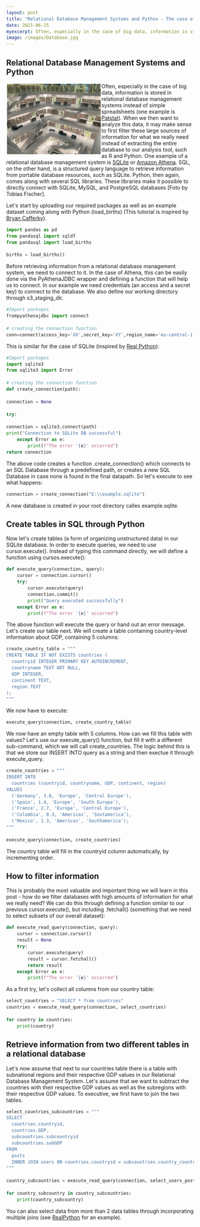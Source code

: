 ```yaml
---
layout: post
title: "Relational Database Management Systems and Python - The case of SQL "
date: 2021-06-25
myexcerpt: Often, especially in the case of big data, information is stored in relational database management systems. How can access information saved in these systems through Python? How can we take advantage of this data structure to extract only the information we really need to be more data-efficient? 
image: /images/Database.jpg
---
```


## Relational Database Management Systems and Python 

<img src="/images/Database.jpg" alt="database" style="float:left;margin: 2px 2px 2px 2px;max-width:50%;"/>

Often, especially in the case of big data, information is stored in relational database management systems instead of simple spreadsheets (one example is [Patstat](https://www.epo.org/searching-for-patents/business/patstat.html)). When we then want to analyze this data, it may make sense to first filter these large sources of information for what we really need instead of extracting the entire database to our analysis tool, such as R and Python. One example of a relational database management system is [SQLite](https://www.sqlite.org/index.html) or [Amazon Athena](https://aws.amazon.com/athena/?nc=sn&loc=0&whats-new-cards.sort-by=item.additionalFields.postDateTime&whats-new-cards.sort-order=desc). SQL, on the other hand, is a structured query language to retrieve information from portable database resources, such as SQLite. Python, then again, comes along with several SQL libraries. These libraries make it possible to directly connect with SQLite, MySQL, and PostgreSQL databases [Foto by Tobias Fischer]. 

Let's start by uploading our required packages as well as an example dataset coming along with Python (load_births) (This tutorial is inspired by [Bryan Cafferky](https://www.youtube.com/watch?v=xY54Emo8rQM)). 

```python
import pandas as pd
from pandasql import sqldf 
from pandasql import load_births

births = load_births()
```

Before retrieving information from a relational database management system, we need to connect to it. In the case of Athena, this can be easily done via the PyAthenaJDBC wrapper and defining a function that will help us to connect. In our example we need credentials (an access and a secret key) to connect to the database. We also define our working directory through s3_staging_dir. 

```python
#Import packages
frompyathenajdbc import connect

# creating the connection function
conn=connect(access_key='XX',secret_key='XY',region_name='eu-central-1',schema_name='default',s3_staging_dir='s3://aws-athena-query-results-980872539443-eu-central-1/')
```
This is similar for the case of SQLite (inspired by [Real Python](https://realpython.com/python-sql-libraries/)): 

```python
#Import packages
import sqlite3
from sqlite3 import Error

# creating the connection function
def create_connection(path):

connection = None

try:

connection = sqlite3.connect(path)
print("Connection to SQLite DB successful")
    except Error as e:
        print(f"The error '{e}' occurred")
return connection
```

The above code creates a function .create_connection() which connects to an SQL Database through a predefined path, or creates a new SQL Database in case none is found in the final datapath. So let's execute to see what happens: 

```python
connection = create_connection("E:\\example.sqlite")
```
A new database is created in your root directory calles example.sqlite. 

## Create tables in SQL through Python 

Now let's create tables (a form of organizing unstructured data) in our SQLite database. In order to execute queries, we need to use cursor.execute(). Instead of typing this command directly, we will define a function using cursos.execute(): 

```python
def execute_query(connection, query):
    cursor = connection.cursor()
    try:
        cursor.execute(query)
        connection.commit()
        print("Query executed successfully")
    except Error as e:
        print(f"The error '{e}' occurred")
```
The above function will execute the query or hand out an error message. Let's create our table next. We will create a table containing country-level information about GDP, containing 5 columns: 

```python
create_country_table = """
CREATE TABLE IF NOT EXISTS countries (
  countryid INTEGER PRIMARY KEY AUTOINCREMENT,
  countryname TEXT NOT NULL,
  GDP INTEGER,
  continent TEXT,
  region TEXT
);
"""
```
We now have to execute: 

```python
execute_query(connection, create_country_table)  
```
We now have an empty table with 5 columns. How can we fill this table with values? Let's use our execute_query() function, but fill it with a different sub-command, which we will call create_countries. The logic behind this is that we store our INSERT INTO query as a string and then exectue it through execute_query. 

```python
create_countries = """
INSERT INTO
  countries (countryid, countryname, GDP, continent, region)
VALUES
  ('Germany', 3.8, 'Europe', 'Central Europe'),
  ('Spain', 1.4, 'Europe', 'South Europe'),
  ('France', 2.7, 'Europe', 'Central Europe'),
  ('Colombia', 0.3, 'Americas', 'Soutamerica'),
  ('Mexico', 1.3, 'Americas', 'Southamerica');
"""

execute_query(connection, create_countries)   
````
The country table will fill in the countryid column automatically, by incrementing order. 

## How to filter information

This is probably the most valuable and important thing we will learn in this post - how do we filter databases with high amounts of information for what we really need? We can do this through defining a function similar to our previous cursor.execute(), but including .fetchall() (something that we need to select subsets of our overall dataset): 

```python
def execute_read_query(connection, query):
    cursor = connection.cursor()
    result = None
    try:
        cursor.execute(query)
        result = cursor.fetchall()
        return result
    except Error as e:
        print(f"The error '{e}' occurred")
```

As a first try, let's collect all columns from our country table: 

```python
select_countries = "SELECT * from countries"
countries = execute_read_query(connection, select_countries)

for country in countries:
    print(country)
```

## Retrieve information from two different tables in a relational database

Let's now assume that next to our countries table there is a table with subnational regions and their respective GDP values in our Relational Database Management System. Let's assume that we want to subtract the countries with their respective GDP values as well as the subregions with their respective GDP values. To executive, we first have to join the two tables. 

```python
select_countries_subcountries = """
SELECT
  countries.countryid,
  countries.GDP,
  subcountries.subcountryid
  subcountries.subGDP
FROM
  posts
  INNER JOIN users ON countries.countryid = subcountries.country_countryid
"""

country_subcountries = execute_read_query(connection, select_users_posts)

for country_subcountry in country_subcountries:
    print(country_subcountry)
```
You can also select data from more than 2 data tables through incorporating multiple joins (see [RealPython](https://realpython.com/python-sql-libraries/) for an example). 

